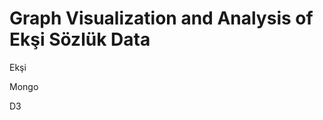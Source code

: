 Graph Visualization and Analysis of Ekşi Sözlük Data
====================================================

Ekşi

Mongo

D3